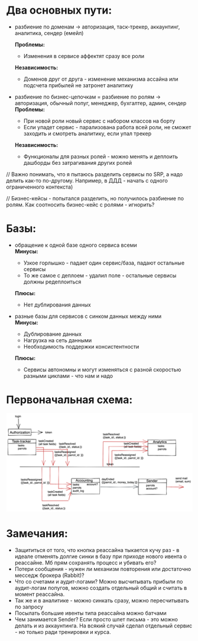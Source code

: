 # Два основных пути:
  - разбиение по доменам -> авторизация, таск-трекер, аккаунтинг, аналитика, сендер (емейл)  
    
    **Проблемы:**
      - Изменения в сервисе аффектят сразу все роли  
    
    **Независимость:**
      - Доменов друг от друга - изменение механизма ассайна или подсчета прибылей не затронет аналитику
  - разбиение по бизнес-цепочкам = разбиение по ролям -> авторизация, обычный попуг, менеджер, бухгалтер, админ, сендер  
    **Проблемы:**
      - При новой роли новый сервис с набором классов на борту
      - Если упадет сервис - парализована работа всей роли, не сможет заходить и смотреть аналитику, если упал трекер  
    
    **Независимость:**
      - Функционалы для разных ролей - можно менять и деплоить дашборды без затрагивания других ролей

// Важно понимать, что я пытаюсь разделить сервисы по SRP, а надо делить как-то по-другому. Например, в ДДД - начать с одного
ограниченного контекста)

// Бизнес-кейсы - попытался разделить, но получилось разбиение по ролям. Как соотносить бизнес-кейс с ролями - игнорить?

# Базы:
  - обращение к одной базе одного сервиса всеми  
    **Минусы:**
      - Узкое горлышко - падает один сервис/база, падают остальные сервисы
      - То же самое с деплоем - удалил поле - остальные сервисы должны редеплоиться  
    
    **Плюсы:**
      - Нет дублирования данных
  - разные базы для сервисов с синком данных между ними  
    **Минусы:**
      - Дублирование данных
      - Нагрузка на сеть данными
      - Необходимость поддержки консистентности  
    
    **Плюсы:**
      - Сервисы автономны и могут изменяться с разной скоростью разными циклами - что нам и надо

# Первоначальная схема:

![Alt text](initial_scheme.png)

# Замечания:
  - Защититься от того, что кнопка реассайна тыкается кучу раз - в идеале отменять долгие синки в базу при приходе 
    нового ивента о реассайне. Мб прям сохранять процесс и убивать его?
  - Потери сообщения - нужен ли механизм повторения или достаточно месседж брокера (Rabbit)?
  - Что со счетами и аудит-логами? Можно высчитывать прибыли по аудит-логам попугов, можно создать отдельный общий и 
    считать в момент реассайна.
  - Так же и в аналитике - можно синкать сразу, можно пересчитывать по запросу
  - Посылать большие ивенты типа реассайна можно батчами
  - Чем занимается Sender? Если просто шлет письма - это можно делать и из аккаунтинга. На всякий случай сделал отдельный 
    сервис - но только ради тренировки и курса.
